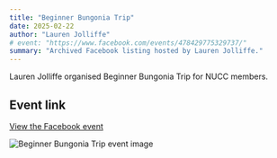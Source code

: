 ```yaml
---
title: "Beginner Bungonia Trip"
date: 2025-02-22
author: "Lauren Jolliffe"
# event: "https://www.facebook.com/events/478429775329737/"
summary: "Archived Facebook listing hosted by Lauren Jolliffe."
---
```

Lauren Jolliffe organised Beginner Bungonia Trip for NUCC members.

## Event link

[View the Facebook event](https://www.facebook.com/events/478429775329737/)

![Beginner Bungonia Trip event image](/trip/event-images/20250222_beginner_bungonia_trip.jpg)
